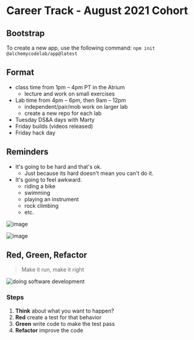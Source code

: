 # Career Track - August 2021 Cohort

## Bootstrap

To create a new app, use the following command: `npm init @alchemycodelab/app@latest`

## Format

- class time from 1pm – 4pm PT in the Atrium
  - lecture and work on small exercises
- Lab time from 4pm – 6pm, then 9am – 12pm
  - independent/pair/mob work on larger lab
  - create a new repo for each lab
- Tuesday DS&A days with Marty
- Friday builds (videos released)
- Friday hack day

## Reminders

- It's going to be hard and that's ok.
  - Just because its hard doesn't mean you can't do it.
- It's going to feel awkward.
  - riding a bike
  - swimming
  - playing an instrument
  - rock climbing
  - etc.

![image](https://production-wordpress-assets.s3.amazonaws.com/wp-content/uploads/2013/03/16225812/wisdom_of_the_ancients-1.png)

![image](https://production-wordpress-assets.s3.amazonaws.com/wp-content/uploads/2013/03/16225805/mac_pc-1.png)

## Red, Green, Refactor

> Make it run, make it right

![doing software development](https://alchemycodelab.s3.us-west-2.amazonaws.com/doingSoftwareDevelopment.jpg)

### Steps

1. **Think** about what you want to happen?
2. **Red** create a test for that behavior
3. **Green** write code to make the test pass
4. **Refactor** improve the code

